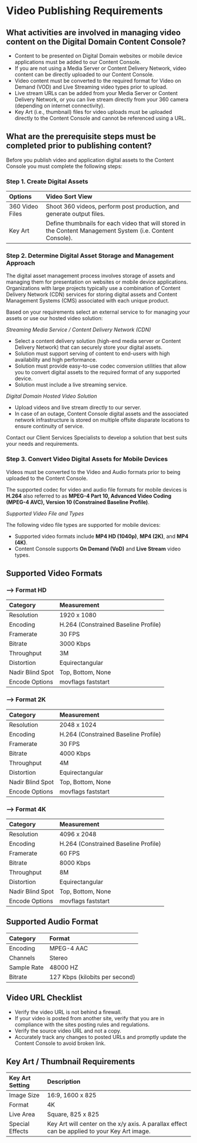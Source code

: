 # Video Publishing Requirements

## What activities are involved in managing video content on the Digital Domain Content Console?

* Content to be presented on Digital Domain websites or mobile device applications must be added to our Content Console.
* If you are not using a Media Server or Content Delivery Network, video content can be directly uploaded to our Content Console.
* Video content must be converted to the required format for Video on Demand (VOD) and Live Streaming video types prior to upload.
* Live stream URLs can be added from your Media Server or Content Delivery Network, or you can live stream directly from your 360 camera (depending on internet connectivity).
* Key Art (i.e., thumbnail) files for video uploads must be uploaded directly to the Content Console and cannot be referenced using a URL.

## What are the prerequisite steps must be completed prior to publishing content?

Before you publish video and application digital assets to the Content Console you must complete the following steps:

### Step 1. Create Digital Assets

| Options          | Video Sort View                   |
|:-------------------|:-------------------------------------|
| 360 Video Files       | Shoot 360 videos, perform post production, and generate output files.             |
| Key Art          | Define thumbnails for each video that will stored in the Content Management System (i.e. Content Console).|


### Step 2. Determine Digital Asset Storage and Management Approach

The digital asset management process involves storage of assets and managing them for presentation on websites or mobile device applications. Organizations with large projects typically use a combination of Content Delivery Network (CDN) services for storing digital assets and Content Management Systems (CMS) associated with each unique product.  

Based on your requirements select an external service to for managing your assets or use our hosted video solution:

*Streaming Media Service / Content Delivery Network (CDN)*

* Select a content delivery solution (high-end media server or Content Delivery Network) that can securely store your digital assets.
* Solution must support serving of content to end-users with high availability and high performance.
* Solution must provide easy-to-use codec conversion utilities that allow you to convert digital assets to the required format of any supported device.
* Solution must include a live streaming service.

*Digital Domain Hosted Video Solution*

* Upload videos and live stream directly to our server.
* In case of an outage, Content Console digital assets and the associated network infrastructure is stored on multiple offsite disparate locations to ensure continuity of service.

Contact our Client Services Specialists to develop a solution that best suits your needs and requirements.

### Step 3. Convert Video Digital Assets for Mobile Devices

Videos must be converted to the Video and Audio formats prior to being uploaded to the Content Console.

The supported codec for video and audio file formats for mobile devices is **H.264** also referred to as **MPEG-4 Part 10, Advanced Video Coding (MPEG-4 AVC), Version 10 (Constrained Baseline Profile)**.

*Supported Video File and Types*

The following video file types are supported for mobile devices:

*	Supported video formats include **MP4 HD (1040p)**, **MP4 (2K)**, and **MP4 (4K)**.
* Content Console supports **On Demand (VoD)** and **Live Stream** video types.

## Supported Video Formats

### --> Format HD

| Category         | Measurement                          |
|:-----------------|:-------------------------------------|
| Resolution       | 1920 x 1080                          |
| Encoding         | H.264 (Constrained Baseline Profile) |
| Framerate        | 30 FPS                               |
| Bitrate          | 3000 Kbps                           |
| Throughput       | 3M                                   |
| Distortion	   | Equirectangular   	 		  |
| Nadir Blind Spot | Top, Bottom, None 	 	          |
| Encode Options   | movflags faststart    		  |

### --> Format 2K
| Category         | Measurement                          |
|:-----------------|:-------------------------------------|
| Resolution       | 2048 x 1024			  |
| Encoding         | H.264 (Constrained Baseline Profile) |
| Framerate        | 30 FPS                               |
| Bitrate          | 4000 Kbps                            |
| Throughput       | 4M                                   |
| Distortion	   | Equirectangular   	 		  |
| Nadir Blind Spot | Top, Bottom, None 	 	          |
| Encode Options   | movflags faststart    		  |

### --> Format 4K
| Category         | Measurement                          |
|:-----------------|:-------------------------------------|
| Resolution       | 4096 x 2048			  |
| Encoding         | H.264 (Constrained Baseline Profile) |
| Framerate        | 60 FPS                               |
| Bitrate          | 8000 Kbps                          |
| Throughput       | 8M                                   |
| Distortion	   | Equirectangular   	 		  |
| Nadir Blind Spot | Top, Bottom, None 	 	          |
| Encode Options   | movflags faststart    		  |

## Supported Audio Format

| Category        | Format                                |
|:----------------|:--------------------------------------|
| Encoding        | MPEG-4 AAC                            |
| Channels        | Stereo                                |
| Sample Rate     | 48000 HZ                              |
| Bitrate         | 127 Kbps (kilobits per second)        |


## Video URL Checklist

* Verify the video URL is not behind a firewall.
* If your video is posted from another site, verify that you are in compliance with the sites posting rules and regulations.
* Verify the source video URL and not a copy.
* Accurately track any changes to posted URLs and promptly update the Content Console to avoid broken link.

## Key Art / Thumbnail Requirements

| Key Art Setting       | Description            |
|:-----------------|:-------------------------------------|
| Image Size    | 16:9, 1600 x 825     |
| Format    | 4K           |
| Live Area    | Square, 825 x 825           |
| Special Effects | Key Art will center on the x/y axis. A parallax effect can be applied to your Key Art image.  |
